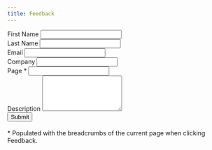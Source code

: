 ```yaml
---
title: Feedback
---
```


<form action="process_feedback.php" method="post">
  <div class="form-row">
    <div class="form-group col-md-6">
      <label for="first-name">First Name</label>
      <input type="text" class="form-control" id="first-name" placeholder="" required>
    </div>
    <div class="form-group col-md-6">
      <label for="last-name">Last Name</label>
      <input type="text" class="form-control" id="last-name" placeholder="" required>
    </div>
  </div>
  <div class="form-row">
    <div class="form-group col-md-6">
      <label for="email">Email</label>
      <input type="text" class="form-control" id="email" placeholder="" required>
    </div>
    <div class="form-group col-md-6">
      <label for="company">Company</label>
      <input type="text" class="form-control" id="company" placeholder="" required>
    </div>
  </div>
  <div class="form-row">
    <div class="form-group col-md-12">
      <label for="text">Page *</label>
      <input type="text" class="form-control" id="page" placeholder="">
    </div>
  </div>

<!--
  <div class="form-row">
    <div class="form-group col-md-4">
      <label for="category">Category</label>
      <select id="category" class="form-control" required>
        <option value="">Choose</option> 
        <option value="apps">Apps</option> 
        <option value="certification">Certification</option>
        <option value="cloud">Cloud</option>
        <option value="devices">Devices</option>
        <option value="feedback">Feedback</option>
        <option value="general">General</option>
        <option value="glossary">Glossary</option>
        <option value="overview">Overview</option>
        <option value="training">Training</option>
      </select>
    </div>
    <div class="form-group col-md-8">
      <label for="text">Item</label>
      <input type="text" class="form-control" id="item" placeholder="">
    </div>
  </div>
-->

  <div class="form-group">
    <label for="description">Description</label>
    <textarea class="form-control" id="description" rows="5" required></textarea>
  </div>
  <button type="submit" class="btn btn-success">Submit</button>
</form>

<p style="margin-top: 18px;">* Populated with the breadcrumbs of the current page when clicking Feedback.</p>
